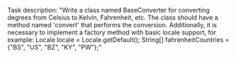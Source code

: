 Task description:
"Write a class named BaseConverter for converting degrees from Celsius to Kelvin, Fahrenheit, etc. The class should have a method named 'convert' that performs the conversion.
Additionally, it is necessary to implement a factory method with basic locale support, for example:
Locale locale = Locale.getDefault();
String[] fahrenheitCountries = {"BS", "US", "BZ", "KY", "PW"};"